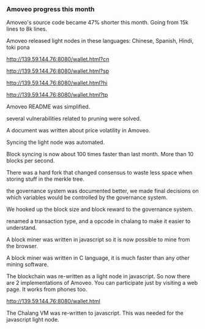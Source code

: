 
### Amoveo progress this month

Amoveo's source code became 47% shorter this month. Going from 15k lines to 8k lines.

Amoveo released light nodes in these languages: Chinese, Spanish, Hindi, toki pona

http://139.59.144.76:8080/wallet.html?cn

http://139.59.144.76:8080/wallet.html?sp

http://139.59.144.76:8080/wallet.html?hi

http://139.59.144.76:8080/wallet.html?tp


Amoveo README was simplified.

several vulnerabilities related to pruning were solved.

A document was written about price volatility in Amoveo.

Syncing the light node was automated.

Block syncing is now about 100 times faster than last month. More than 10 blocks per second.

There was a hard fork that changed consensus to waste less space when storing stuff in the merkle tree.

the governance system was documented better, we made final decisions on which variables would be controlled by the governance system.

We hooked up the block size and block reward to the governance system.

renamed a transaction type, and a opcode in chalang to make it easier to understand.

A block miner was written in javascript so it is now possible to mine from the browser.

A block miner was written in C language, it is much faster than any other mining software.

The blockchain was re-written as a light node in javascript. So now there are 2 implementations of Amoveo. You can participate just by visiting a web page. It works from phones too.

http://139.59.144.76:8080/wallet.html

The Chalang VM was re-written to javascript. This was needed for the javascript light node.

